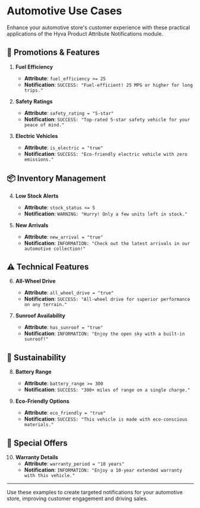 # Automotive Use Cases

Enhance your automotive store's customer experience with these practical applications of the Hyva Product Attribute Notifications module.

## 🎯 Promotions & Features

1. **Fuel Efficiency**
    - **Attribute**: `fuel_efficiency >= 25`
    - **Notification**: `SUCCESS: "Fuel-efficient! 25 MPG or higher for long trips."`

2. **Safety Ratings**
    - **Attribute**: `safety_rating = "5-star"`
    - **Notification**: `SUCCESS: "Top-rated 5-star safety vehicle for your peace of mind."`

3. **Electric Vehicles**
    - **Attribute**: `is_electric = "true"`
    - **Notification**: `SUCCESS: "Eco-friendly electric vehicle with zero emissions."`

## 📦 Inventory Management

4. **Low Stock Alerts**
    - **Attribute**: `stock_status <= 5`
    - **Notification**: `WARNING: "Hurry! Only a few units left in stock."`

5. **New Arrivals**
    - **Attribute**: `new_arrival = "true"`
    - **Notification**: `INFORMATION: "Check out the latest arrivals in our automotive collection!"`

## ⚠️ Technical Features

6. **All-Wheel Drive**
    - **Attribute**: `all_wheel_drive = "true"`
    - **Notification**: `SUCCESS: "All-wheel drive for superior performance on any terrain."`

7. **Sunroof Availability**
    - **Attribute**: `has_sunroof = "true"`
    - **Notification**: `INFORMATION: "Enjoy the open sky with a built-in sunroof!"`

## 🌱 Sustainability

8. **Battery Range**
    - **Attribute**: `battery_range >= 300`
    - **Notification**: `SUCCESS: "300+ miles of range on a single charge."`

9. **Eco-Friendly Options**
    - **Attribute**: `eco_friendly = "true"`
    - **Notification**: `SUCCESS: "This vehicle is made with eco-conscious materials."`

## 🎁 Special Offers

10. **Warranty Details**
    - **Attribute**: `warranty_period = "10 years"`
    - **Notification**: `INFORMATION: "Enjoy a 10-year extended warranty with this vehicle."`

---

Use these examples to create targeted notifications for your automotive store, improving customer engagement and driving sales.
